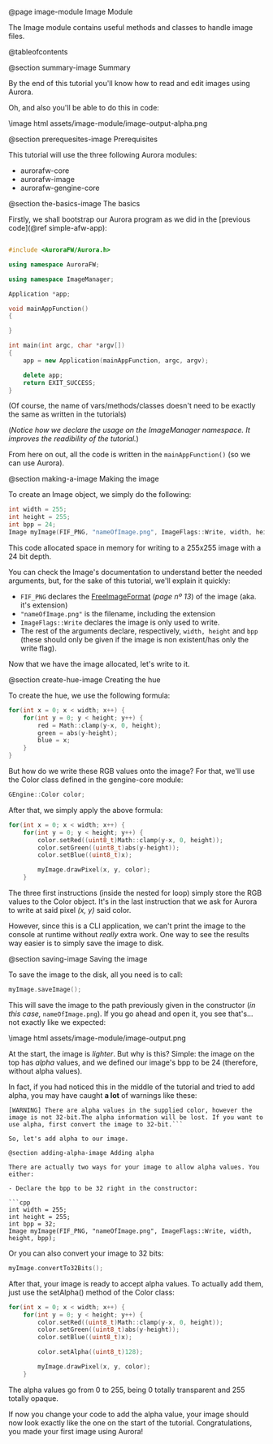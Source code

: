 @page image-module Image Module

The Image module contains useful methods and classes to handle image files.

@tableofcontents

@section summary-image Summary

By the end of this tutorial you'll know how to read and edit images using Aurora.

Oh, and also you'll be able to do this in code:

\image html assets/image-module/image-output-alpha.png

@section prerequesites-image Prerequisites

This tutorial will use the three following Aurora modules:

- aurorafw-core
- aurorafw-image
- aurorafw-gengine-core

@section the-basics-image The basics

Firstly, we shall bootstrap our Aurora program as we did in the [previous code](@ref simple-afw-app):

```cpp

#include <AuroraFW/Aurora.h>

using namespace AuroraFW;

using namespace ImageManager;

Application *app;

void mainAppFunction()
{

}

int main(int argc, char *argv[])
{
	app = new Application(mainAppFunction, argc, argv);

	delete app;
	return EXIT_SUCCESS;
}
```

(Of course, the name of vars/methods/classes doesn't need to be exactly the same as written in the tutorials)

(*Notice how we declare the usage on the ImageManager namespace. It improves the readibility of the tutorial.*)

From here on out, all the code is written in the `mainAppFunction()` (so we can use Aurora).



@section making-a-image Making the image

To create an Image object, we simply do the following:

```cpp
int width = 255;
int height = 255;
int bpp = 24;
Image myImage(FIF_PNG, "nameOfImage.png", ImageFlags::Write, width, height, bpp);
```

This code allocated space in memory for writing to a 255x255 image with a 24 bit depth.

You can check the Image's documentation to understand better the needed arguments, but, for the sake of this tutorial, we'll explain it quickly:

- `FIF_PNG` declares the [FreeImageFormat](http://graphics.stanford.edu/courses/cs148-10-summer/docs/FreeImage3131.pdf) (*page nº 13*) of the image (aka. it's extension)
- `"nameOfImage.png"` is the filename, including the extension
- `ImageFlags::Write` declares the image is only used to write.
- The rest of the arguments declare, respectively, `width, height` and `bpp` (these should only be given if the image is non existent/has only the write flag).

Now that we have the image allocated, let's write to it.

@section create-hue-image Creating the hue

To create the hue, we use the following formula:

```cpp
for(int x = 0; x < width; x++) {
	for(int y = 0; y < height; y++) {
		red = Math::clamp(y-x, 0, height);
		green = abs(y-height);
		blue = x;
	}
}
```

But how do we write these RGB values onto the image? For that, we'll use the Color class defined in the gengine-core module:

```cpp
GEngine::Color color;
```

After that, we simply apply the above formula:

```cpp
for(int x = 0; x < width; x++) {
	for(int y = 0; y < height; y++) {
		color.setRed((uint8_t)Math::clamp(y-x, 0, height));
		color.setGreen((uint8_t)abs(y-height));
		color.setBlue((uint8_t)x);

		myImage.drawPixel(x, y, color);
	}
```

The three first instructions (inside the nested for loop) simply store the RGB values to the Color object. It's in the last instruction that we ask for Aurora to write at said pixel *(x, y)* said color.

However, since this is a CLI application, we can't print the image to the console at runtime without *really* extra work. One way to see the results way easier is to simply save the image to disk.

@section saving-image Saving the image

To save the image to the disk, all you need is to call:

```cpp
myImage.saveImage();
```

This will save the image to the path previously given in the constructor (*in this case,* `nameOfImage.png`). If you go ahead and open it, you see that's... not exactly like we expected:

\image html assets/image-module/image-output.png

At the start, the image is *lighter*. But why is this? Simple: the image on the top has *alpha* values, and we defined our image's bpp to be 24 (therefore, without alpha values).

In fact, if you had noticed this in the middle of the tutorial and tried to add alpha, you may have caught **a lot** of warnings like these:

```
[WARNING] There are alpha values in the supplied color, however the image is not 32-bit.The alpha information will be lost. If you want to use alpha, first convert the image to 32-bit.```

So, let's add alpha to our image.

@section adding-alpha-image Adding alpha

There are actually two ways for your image to allow alpha values. You either:

- Declare the bpp to be 32 right in the constructor:

```cpp
int width = 255;
int height = 255;
int bpp = 32;
Image myImage(FIF_PNG, "nameOfImage.png", ImageFlags::Write, width, height, bpp);
```

Or you can also convert your image to 32 bits:

```cpp
myImage.convertTo32Bits();
```

After that, your image is ready to accept alpha values. To actually add them, just use the setAlpha() method of the Color class:

```cpp
for(int x = 0; x < width; x++) {
	for(int y = 0; y < height; y++) {
		color.setRed((uint8_t)Math::clamp(y-x, 0, height));
		color.setGreen((uint8_t)abs(y-height));
		color.setBlue((uint8_t)x);

		color.setAlpha((uint8_t)128);

		myImage.drawPixel(x, y, color);
	}
```

The alpha values go from 0 to 255, being 0 totally transparent and 255 totally opaque.

If now you change your code to add the alpha value, your image should now look exactly like the one on the start of the tutorial. Congratulations, you made your first image using Aurora!